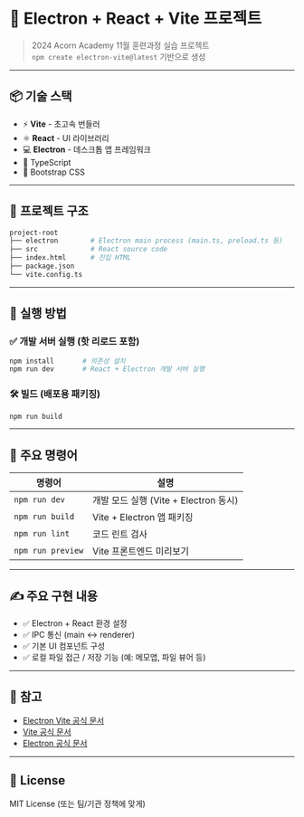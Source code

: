 # 🎯 Electron + React + Vite 프로젝트

> 2024 Acorn Academy 11월 훈련과정 실습 프로젝트  
> `npm create electron-vite@latest` 기반으로 생성

---

## 📦 기술 스택

- ⚡ **Vite** - 초고속 번들러
- ⚛️ **React** - UI 라이브러리
- 💻 **Electron** - 데스크톱 앱 프레임워크
- 🧠 TypeScript
- 🎨 Bootstrap CSS

---

## 📁 프로젝트 구조

```bash
project-root
├── electron        # Electron main process (main.ts, preload.ts 등)
├── src             # React source code
├── index.html      # 진입 HTML
├── package.json
└── vite.config.ts
```

---

## 🚀 실행 방법

### ✅ 개발 서버 실행 (핫 리로드 포함)
```bash
npm install       # 의존성 설치
npm run dev       # React + Electron 개발 서버 실행
```

### 🛠️ 빌드 (배포용 패키징)
```bash
npm run build
```

---

## 🔧 주요 명령어

| 명령어 | 설명 |
|--------|------|
| `npm run dev` | 개발 모드 실행 (Vite + Electron 동시) |
| `npm run build` | Vite + Electron 앱 패키징 |
| `npm run lint` | 코드 린트 검사 |
| `npm run preview` | Vite 프론트엔드 미리보기 |

---

## ✍️ 주요 구현 내용

- ✅ Electron + React 환경 설정
- ✅ IPC 통신 (main ↔ renderer)
- ✅ 기본 UI 컴포넌트 구성
- ✅ 로컬 파일 접근 / 저장 기능 (예: 메모앱, 파일 뷰어 등)

---

## 📌 참고

- [Electron Vite 공식 문서](https://electron-vite.org/)
- [Vite 공식 문서](https://vitejs.dev/)
- [Electron 공식 문서](https://www.electronjs.org/)

---

## 📝 License

MIT License (또는 팀/기관 정책에 맞게)
